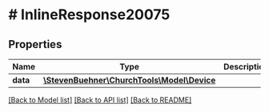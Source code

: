 # # InlineResponse20075

## Properties

Name | Type | Description | Notes
------------ | ------------- | ------------- | -------------
**data** | [**\StevenBuehner\ChurchTools\Model\Device**](Device.md) |  | [optional]

[[Back to Model list]](../../README.md#models) [[Back to API list]](../../README.md#endpoints) [[Back to README]](../../README.md)
